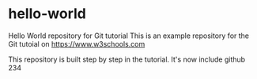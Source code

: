 # hello-world
Hello World repository for Git tutorial
This is an example repository for the Git tutoial on https://www.w3schools.com

This repository is built step by step in the tutorial.
It's now include github
234
